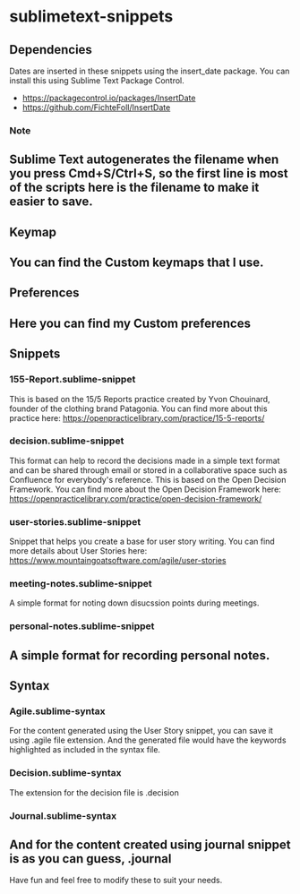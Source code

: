 # sublimetext-snippets

## Dependencies
Dates are inserted in these snippets using the insert_date package. You can install this using Sublime Text Package Control.
- https://packagecontrol.io/packages/InsertDate
- https://github.com/FichteFoll/InsertDate

### Note
Sublime Text autogenerates the filename when you press Cmd+S/Ctrl+S, so the first line is most of the scripts here is the filename to make it easier to save.
----------------------------------------------------------------------------------------

## Keymap
You can find the Custom keymaps that I use.
----------------------------------------------------------------------------------------

## Preferences
Here you can find my Custom preferences
----------------------------------------------------------------------------------------

## Snippets
### 155-Report.sublime-snippet
This is based on the 15/5 Reports practice created by Yvon Chouinard, founder of the clothing brand Patagonia.
You can find more about this practice here: https://openpracticelibrary.com/practice/15-5-reports/

### decision.sublime-snippet
This format can help to record the decisions made in a simple text format and can be shared through email or stored in a collaborative space such as Confluence for everybody's reference.
This is based on the Open Decision Framework. You can find more about the Open Decision Framework here: https://openpracticelibrary.com/practice/open-decision-framework/

### user-stories.sublime-snippet
Snippet that helps you create a base for user story writing.
You can find more details about User Stories here: https://www.mountaingoatsoftware.com/agile/user-stories

### meeting-notes.sublime-snippet
A simple format for noting down disucssion points during meetings.

### personal-notes.sublime-snippet
A simple format for recording personal notes.
----------------------------------------------------------------------------------------

## Syntax
### Agile.sublime-syntax
For the content generated using the User Story snippet, you can save it using .agile file extension. And the generated file would have the keywords highlighted as included in the syntax file.

### Decision.sublime-syntax
The extension for the decision file is .decision

### Journal.sublime-syntax
And for the content created using journal snippet is as you can guess, .journal
----------------------------------------------------------------------------------------

Have fun and feel free to modify these to suit your needs.